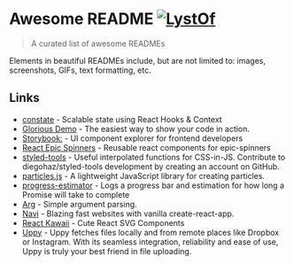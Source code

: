 # Awesome README [![LystOf](https://cdn.rawgit.com/sindresorhus/awesome/d7305f38d29fed78fa85652e3a63e154dd8e8829/media/badge.svg)](https://lystof.com)  
 > A curated list of awesome READMEs 
 
 Elements in beautiful READMEs include, but are not limited to: images, screenshots, GIFs, text formatting, etc.  
 ## Links
	
 - [constate](https://github.com/diegohaz/constate) - Scalable state using React Hooks & Context 
- [Glorious Demo](https://glorious.codes/demo) - The easiest way to show your code in action. 
- [Storybook:](https://storybook.js.org/) - UI component explorer for frontend developers 
- [React Epic Spinners](https://bondz.github.io/react-epic-spinners/) - Reusable react components for epic-spinners  
- [styled-tools](https://github.com/diegohaz/styled-tools) - Useful interpolated functions for CSS-in-JS. Contribute to diegohaz/styled-tools development by creating an account on GitHub. 
- [particles.js](https://vincentgarreau.com/particles.js/) - A lightweight JavaScript library for creating particles. 
- [progress-estimator](https://github.com/bvaughn/progress-estimator) - Logs a progress bar and estimation for how long a Promise will take to complete 
- [Arg](https://github.com/zeit/arg) - Simple argument parsing. 
- [Navi](https://frontarm.com/navi/en/) - Blazing fast websites with vanilla create-react-app. 
- [React Kawaii](https://react-kawaii.now.sh/) - Cute React SVG Components 
- [Uppy](https://uppy.io/) - Uppy fetches files locally and from remote places like Dropbox or Instagram. With its seamless integration, reliability and ease of use, Uppy is truly your best friend in file uploading.
 

	